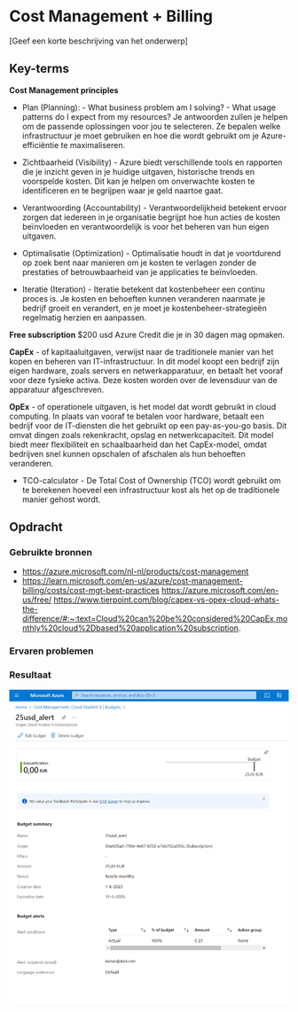 # Cost Management + Billing

[Geef een korte beschrijving van het onderwerp]

## Key-terms
**Cost Management principles**
- Plan (Planning):
        - What business problem am I solving?
        - What usage patterns do I expect from my resources?
        Je antwoorden zullen je helpen om de passende oplossingen voor jou te selecteren. Ze bepalen welke infrastructuur je moet gebruiken en hoe die wordt gebruikt om je Azure-efficiëntie te maximaliseren.

- Zichtbaarheid (Visibility) - Azure biedt verschillende tools en rapporten die je inzicht geven in je huidige uitgaven, historische trends en voorspelde kosten. Dit kan je helpen om onverwachte kosten te identificeren en te begrijpen waar je geld naartoe gaat.

- Verantwoording (Accountability) - Verantwoordelijkheid betekent ervoor zorgen dat iedereen in je organisatie begrijpt hoe hun acties de kosten beïnvloeden en verantwoordelijk is voor het beheren van hun eigen uitgaven.
 - Optimalisatie (Optimization) - Optimalisatie houdt in dat je voortdurend op zoek bent naar manieren om je kosten te verlagen zonder de prestaties of betrouwbaarheid van je applicaties te beïnvloeden. 

 - Iteratie (Iteration) - Iteratie betekent dat kostenbeheer een continu proces is. Je kosten en behoeften kunnen veranderen naarmate je bedrijf groeit en verandert, en je moet je kostenbeheer-strategieën regelmatig herzien en aanpassen.


**Free subscription** $200 usd Azure Credit die je in 30 dagen mag opmaken.

**CapEx** - of kapitaaluitgaven, verwijst naar de traditionele manier van het kopen en beheren van IT-infrastructuur. In dit model koopt een bedrijf zijn eigen hardware, zoals servers en netwerkapparatuur, en betaalt het vooraf voor deze fysieke activa. Deze kosten worden over de levensduur van de apparatuur afgeschreven. 

**OpEx** - of operationele uitgaven, is het model dat wordt gebruikt in cloud computing. In plaats van vooraf te betalen voor hardware, betaalt een bedrijf voor de IT-diensten die het gebruikt op een pay-as-you-go basis. Dit omvat dingen zoals rekenkracht, opslag en netwerkcapaciteit. Dit model biedt meer flexibiliteit en schaalbaarheid dan het CapEx-model, omdat bedrijven snel kunnen opschalen of afschalen als hun behoeften veranderen.

- TCO-calculator - De Total Cost of Ownership (TCO) wordt gebruikt om te berekenen hoeveel een infrastructuur kost als het op de traditionele manier gehost wordt.

## Opdracht
### Gebruikte bronnen
- https://azure.microsoft.com/nl-nl/products/cost-management
- https://learn.microsoft.com/en-us/azure/cost-management-billing/costs/cost-mgt-best-practices
https://azure.microsoft.com/en-us/free/
https://www.tierpoint.com/blog/capex-vs-opex-cloud-whats-the-difference/#:~:text=Cloud%20can%20be%20considered%20CapEx,monthly%20cloud%2Dbased%20application%20subscription.


### Ervaren problemen


### Resultaat

![Image](https://github.com/techgrounds/techgrounds-kaman/blob/main/00_includes/AZ-02_screen01.png)

